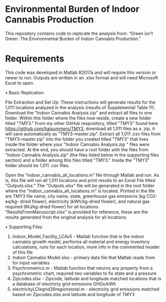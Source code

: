# Environmental Burden of Indoor Cannabis Production

This repository contains code to replicate the analysis from: “Green isn’t Green: The Environmental Burden of Indoor Cannabis Production.” 

# Requirements

This code was developed in Matlab R2017a and will require this version or newer to run. Outputs are written in an .xlsx format and will need Microsoft Excel to open.

•	Basic Replication

File Extraction and Set Up: These instructions will generate results for the 1,011 locations analyzed in the analysis (results of Supplemental Table 11). Download the "Indoor Cannabis Analysis.zip" and extract all files to one folder. Within this folder where the files now reside, create a new folder titled "TMY3."  From my other GitHub respository, titled "TMY3" found here https://github.com/haisummers/TMY3, download all 1,011 files as a .zip, it will save automatically as "TMY3-master.zip". Extract all 1,011 .csv files from "TMY3-master.zip" into the folder you created titled "TMY3" that lives inside the folder where your "Indoor Cannabis Analysis.zip " files were extracted. At the end, you should have a root folder with the files from "Indoor Cannabis Analysis.zip" (the files listed below in the supporting files section) and a folder among this files titled "TMY3." Inside the "TMY3" folder should be 1,011 .csv files.

Open the “indoor_cannabis_all_locations.m” file through Matlab and run. As is, this file will run all 1,011 locations and print results to an Excel File titled "Outputs.xlsx." The "Outputs.xlsx" file will be generated in the root folder where the "indoor_cannabis_all_locations.m" is located. Printed in the file are TMY3 file name, city name, state, greenhouse gas emissions (kg CO2-eq/kg- dried flower), electricity (kWh/kg-dried flower), and natural gas required (MJ/kg-dried flower) for all locations. "ResultsFromManuscript.xlsx" is provided for reference, these are the results generated from the original analysis for all locations.

•	Supporting Files

1) Indoor_Model_Facility_LCAv5 - Matlab function that is the indoor cannabis growth model, performs all material and energy inventory calculations, runs for each location, more info in the commented header of this file
2) Indoor Cannabis Model.xlsx - primary data file that Matlab reads from for input variables
3) Psychrometrics.m - Matlab function that returns any property from a psychrometric chart, required two variables to fix state and a pressure
4) Zipcodes.xlsx - Zipcode, latitude and longitude matched locations that is a database of electricty grid emissions GHGs/kWh 
5) electricityLCIegrid26regionstotal.m - electricity grid emissions matched based on Zipcodes.xlsx and latitude and longitude of TMY3





